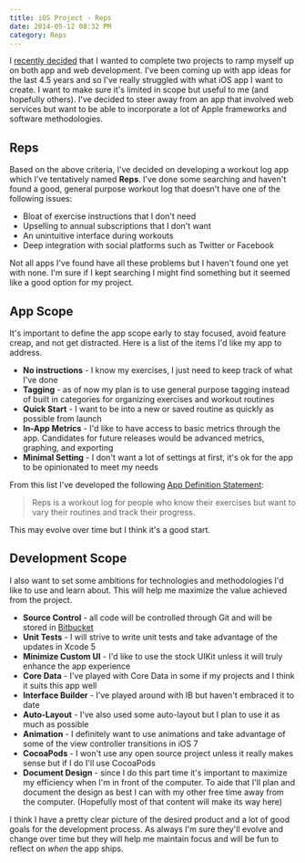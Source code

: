 ```yaml
---
title: iOS Project - Reps
date: 2014-05-12 08:32 PM
category: Reps
---
```


I [recently decided](/2014/05/07/starting-projects/) that I wanted to complete two projects to ramp myself up on both app and web development. I've been coming up with app ideas for the last 4.5 years and so I've really struggled with what iOS app I want to create. I want to make sure it's limited in scope but useful to me (and hopefully others). I've decided to steer away from an app that involved web services but want to be able to incorporate a lot of Apple frameworks and software methodologies.

## Reps

Based on the above criteria, I've decided on developing a workout log app which I've tentatively named **Reps**. I've done some searching and haven't found a good, general purpose workout log that doesn't have one of the following issues:

* Bloat of exercise instructions that I don't need
* Upselling to annual subscriptions that I don't want
* An unintuitive interface during workouts
* Deep integration with social platforms such as Twitter or Facebook

Not all apps I've found have all these problems but I haven't found one yet with none. I'm sure if I kept searching I might find something but it seemed like a good option for my project.

## App Scope
It's important to define the app scope early to stay focused, avoid feature creap, and not get distracted. Here is a list of the items I'd like my app to address.

* **No instructions** - I know my exercises, I just need to keep track of what I've done
* **Tagging** - as of now my plan is to use general purpose tagging instead of built in categories for organizing exercises and workout routines
* **Quick Start** - I want to be into a new or saved routine as quickly as possible from launch
* **In-App Metrics** - I'd like to have access to basic metrics through the app. Candidates for future releases would be advanced metrics, graphing, and exporting
* **Minimal Setting** - I don't want a lot of settings at first, it's ok for the app to be opinionated to meet my needs

From this list I've developed the following [App Definition Statement](https://developer.apple.com/library/ios/documentation/userexperience/conceptual/mobilehig/Process.html):

>Reps is a workout log for people who know their exercises but want to vary their routines and track their progress.

This may evolve over time but I think it's a good start.

## Development Scope
I also want to set some ambitions for technologies and methodologies I'd like to use and learn about. This will help me maximize the value achieved from the project.

* **Source Control** - all code will be controlled through Git and will be stored in [Bitbucket](https://bitbucket.org)
* **Unit Tests** - I will strive to write unit tests and take advantage of the updates in Xcode 5
* **Minimize Custom UI** - I'd like to use the stock UIKit unless it will truly enhance the app experience
* **Core Data** - I've played with Core Data in some if my projects and I think it suits this app well
* **Interface Builder** - I've played around with IB but haven't embraced it to date
* **Auto-Layout** - I've also used some auto-layout but I plan to use it as much as possible
* **Animation** - I definitely want to use animations and take advantage of some of the view controller transitions in iOS 7
* **CocoaPods** - I won't use any open source project unless it really makes sense but if I do I'll use CocoaPods
* **Document Design** - since I do this part time it's important to maximize my efficiency when I'm in front of the computer. To aide that I'll plan and document the design as best I can with my other free time away from the computer. (Hopefully most of that content will make its way here)

I think I have a pretty clear picture of the desired product and a lot of good goals for the development process. As always I'm sure they'll evolve and change over time but they will help me maintain focus and will be fun to reflect on *when* the app ships.
